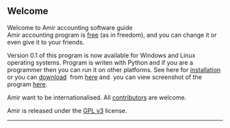 Welcome
-------

Welcome to Amir accounting software guide  
Amir accounting program is [free](http://en.wikipedia.org/wiki/Free_software) (as in freedom), and you can change it or even give it to your friends.

Version 0.1 of this program is now available for Windows and Linux operating systems. Program is writen with Python and if you are a programmer then you can run it on other platforms. See here for [installation](installation.md) or you can [download](releases)  from [here](http://www.freeamir.com/index.php?page=Download) and  you can view screenshot of the program [here](pictures.md).

Amir want to be internationalised. All [contributors](cooperation.md) are welcome.

Amir is released under the [GPL v3](https://gnu.org/licenses/gpl.html) license.

***

